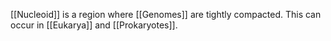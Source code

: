 [[Nucleoid]] is a region where [[Genomes]] are tightly compacted. This can occur in [[Eukarya]]
 and [[Prokaryotes]].